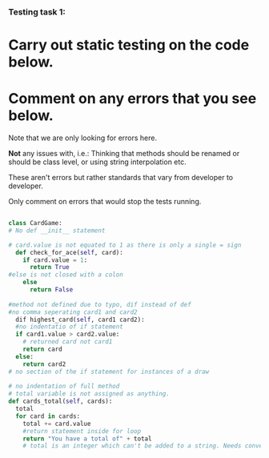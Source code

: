### Testing task 1:

# Carry out static testing on the code below.
# Comment on any errors that you see below.

Note that we are only looking for errors here.

**Not** any issues with, i.e.: 
Thinking that methods should be renamed or should be class level, or using string interpolation etc. 

These aren't errors but rather standards that vary from developer to developer. 

Only comment on errors that would stop the tests running.

```python

class CardGame:
# No def __init__ statement

# card.value is not equated to 1 as there is only a single = sign
  def check_for_ace(self, card):
    if card.value = 1:
      return True
#else is not closed with a colon
    else
      return False
   
#method not defined due to typo, dif instead of def
#no comma seperating card1 and card2
  dif highest_card(self, card1 card2):
  #no indentatio of if statement
  if card1.value > card2.value:
    # returned card not card1
    return card
  else:
    return card2
# no section of the if statement for instances of a draw
  
# no indentation of full method
# total variable is not assigned as anything.
def cards_total(self, cards):
  total
  for card in cards:
    total += card.value
    #return statement inside for loop
    return "You have a total of" + total
    # total is an integer which can't be added to a string. Needs converted first or interpolated
  
```
